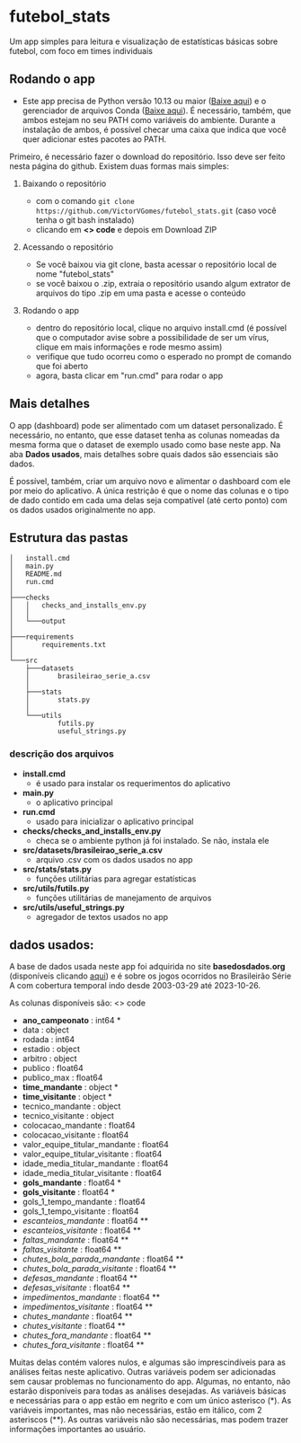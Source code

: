 # futebol_stats
Um app simples para leitura e visualização de estatísticas básicas sobre futebol, com foco em  times individuais

## Rodando o app

* Este app precisa de Python versão 10.13 ou maior ([Baixe aqui](https://www.python.org/downloads/)) e o gerenciador de arquivos Conda ([Baixe aqui](https://www.anaconda.com/download/)). É necessário, também, que ambos estejam no seu PATH como variáveis do ambiente. Durante a instalação de ambos, é possível checar uma caixa que indica que você quer adicionar estes pacotes ao PATH.

Primeiro, é necessário fazer o download do repositório. Isso deve ser feito nesta página do github. Existem duas formas mais simples:

1. Baixando o repositório
    - com o comando `git clone https://github.com/VictorVGomes/futebol_stats.git` (caso você tenha o git bash instalado)
    - clicando em **<> code** e depois em Download ZIP

2. Acessando o repositório
    - Se você baixou via git clone, basta acessar o repositório local de nome "futebol_stats"
    - se você baixou o .zip, extraia o repositório usando algum extrator de arquivos do tipo .zip em uma pasta e acesse o conteúdo

3. Rodando o app
    - dentro do repositório local, clique no arquivo install.cmd (é possível que o computador avise sobre a possibilidade de ser um vírus, clique em mais informações e rode mesmo assim)
    - verifique que tudo ocorreu como o esperado no prompt de comando que foi aberto
    - agora, basta clicar em "run.cmd" para rodar o app

## Mais detalhes

O app (dashboard) pode ser alimentado com um dataset personalizado. É necessário, no entanto, que esse dataset tenha as colunas nomeadas da mesma forma que o dataset de exemplo usado como base neste app. Na aba **Dados usados**, mais detalhes sobre quais dados são essenciais são dados.

É possível, também, criar um arquivo novo e alimentar o dashboard com ele por meio do aplicativo. A única restrição é que o nome das colunas e o tipo de dado contido em cada uma delas seja compatível (até certo ponto) com os dados usados originalmente no app.

## Estrutura das pastas

```
│   install.cmd
│   main.py
│   README.md
│   run.cmd
│
├───checks
│   │   checks_and_installs_env.py
│   │
│   └───output
│
├───requirements
│       requirements.txt
│
└───src
    ├───datasets
    │       brasileirao_serie_a.csv
    │
    ├───stats
    │       stats.py
    │
    └───utils
            futils.py
            useful_strings.py
```

### descrição dos arquivos

- **install.cmd**
    - é usado para instalar os requerimentos do aplicativo
- **main.py**
    - o aplicativo principal
- **run.cmd**
    - usado para inicializar o aplicativo principal
- **checks/checks_and_installs_env.py**
    - checa se o ambiente python já foi instalado. Se não, instala ele
- **src/datasets/brasileirao_serie_a.csv**
    - arquivo .csv com os dados usados no app
- **src/stats/stats.py**
    - funções utilitárias para agregar estatísticas
- **src/utils/futils.py**
    - funções utilitárias de manejamento de arquivos
- **src/utils/useful_strings.py**
    - agregador de textos usados no app

## dados usados:

A base de dados usada neste app foi adquirida no site **basedosdados.org** (disponíveis clicando [aqui](https://basedosdados.org/dataset/c861330e-bca2-474d-9073-bc70744a1b23?table=18835b0d-233e-4857-b454-1fa34a81b4fa)) e é sobre os jogos ocorridos no Brasileirão Série A com cobertura temporal indo desde 2003-03-29 até 2023-10-26.

As colunas disponíveis são:
<> code
- **ano_campeonato** : int64 *
- data : object
- rodada : int64
- estadio : object
- arbitro : object
- publico : float64
- publico_max : float64
- **time_mandante** : object *
- **time_visitante** : object *
- tecnico_mandante : object
- tecnico_visitante : object
- colocacao_mandante : float64
- colocacao_visitante : float64
- valor_equipe_titular_mandante : float64
- valor_equipe_titular_visitante : float64
- idade_media_titular_mandante : float64
- idade_media_titular_visitante : float64
- **gols_mandante** : float64 *
- **gols_visitante** : float64 *
- gols_1_tempo_mandante : float64
- gols_1_tempo_visitante : float64
- *escanteios_mandante* : float64 **
- *escanteios_visitante* : float64 **
- *faltas_mandante* : float64 **
- *faltas_visitante* : float64 **
- *chutes_bola_parada_mandante* : float64 **
- *chutes_bola_parada_visitante* : float64 **
- *defesas_mandante* : float64 **
- *defesas_visitante* : float64 **
- *impedimentos_mandante* : float64 **
- *impedimentos_visitante* : float64 **
- *chutes_mandante* : float64 **
- *chutes_visitante* : float64 **
- *chutes_fora_mandante* : float64 **
- *chutes_fora_visitante* : float64 **

Muitas delas contém valores nulos, e algumas são imprescindíveis para as análises feitas neste aplicativo. Outras variáveis podem ser adicionadas sem causar problemas no funcionamento do app. Algumas, no entanto, não estarão disponíveis para todas as análises desejadas. As variáveis básicas e necessárias para o app estão em negrito e com um único asterisco (*). As variáveis importantes, mas não necessárias, estão em itálico, com 2 asteriscos (**). As outras variáveis não são necessárias, mas podem trazer informações importantes ao usuário.
